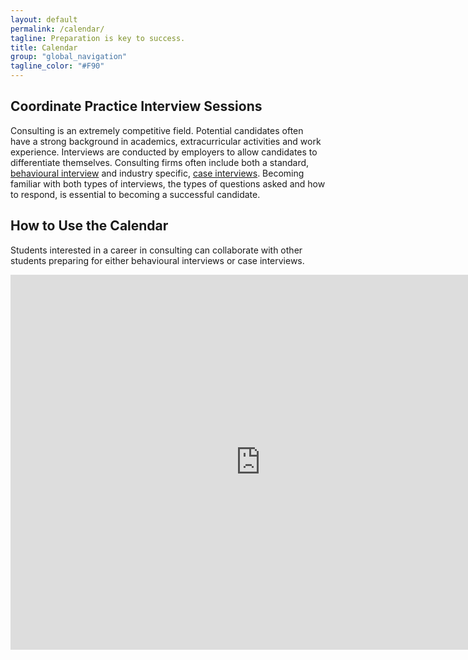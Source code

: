 ```yaml
---
layout: default
permalink: /calendar/
tagline: Preparation is key to success.
title: Calendar
group: "global_navigation"
tagline_color: "#F90"
---
```


## Coordinate Practice Interview Sessions

Consulting is an extremely competitive field. Potential candidates often have a strong background in academics, extracurricular activities and work experience. Interviews are conducted by employers to allow candidates to differentiate themselves. Consulting firms often include both a standard, <a href="https://alis.alberta.ca/ep/eps/tips/tips.html?EK=161" target="_blank">behavioural interview</a> and industry specific, [case interviews](http://www.insideconsulting.com/Case%20Interviews.htm). Becoming familiar with both types of interviews, the types of questions asked and how to respond, is essential to becoming a successful candidate. 

## How to Use the Calendar

Students interested in a career in consulting can collaborate with other students preparing for either behavioural interviews or case interviews. 

<iframe src=" http://teamup.com/ks6e89c42c5180e726?date=today&view=a&sidepanel=c" width="800" height="600" frameborder="0"></iframe>
